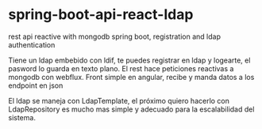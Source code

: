 # spring-boot-api-react-ldap
rest api reactive with mongodb spring boot, registration and ldap authentication

Tiene un ldap embebido con ldif, te puedes registrar en ldap y logearte, el pasword lo guarda en texto plano.
El rest hace peticiones reactivas a mongodb con webflux.
Front simple en angular, recibe y manda datos a los endpoint en json

El ldap se maneja con LdapTemplate, el próximo quiero hacerlo con LdapRepository es mucho mas simple y adecuado para la escalabilidad del sistema.
